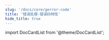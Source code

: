 ```yaml
---
slug: '/docs/core/gerror-code'
title: '错误处理-错误码特性'
hide_title: true
---
```


import DocCardList from '@theme/DocCardList';

<DocCardList />